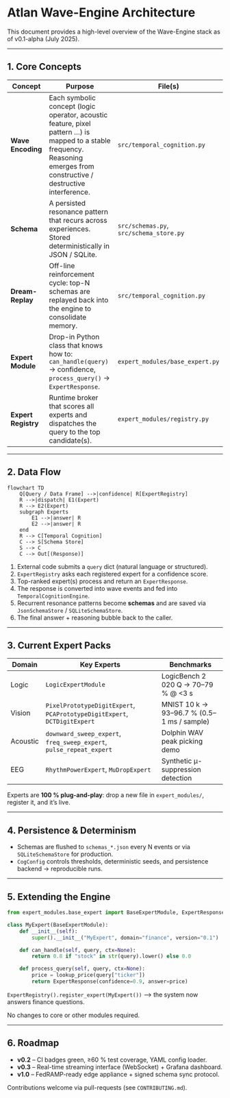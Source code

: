 # Atlan Wave-Engine Architecture

This document provides a high-level overview of the Wave-Engine stack as of v0.1-alpha (July 2025).

---

## 1. Core Concepts

| Concept | Purpose | File(s) |
|---------|---------|---------|
| **Wave Encoding** | Each symbolic concept (logic operator, acoustic feature, pixel pattern …) is mapped to a stable frequency.  Reasoning emerges from constructive / destructive interference. | `src/temporal_cognition.py` |
| **Schema** | A persisted resonance pattern that recurs across experiences.  Stored deterministically in JSON / SQLite. | `src/schemas.py`, `src/schema_store.py` |
| **Dream-Replay** | Off-line reinforcement cycle: top-N schemas are replayed back into the engine to consolidate memory. | `src/temporal_cognition.py` |
| **Expert Module** | Drop-in Python class that knows how to: `can_handle(query)` → confidence, `process_query()` → `ExpertResponse`. | `expert_modules/base_expert.py` |
| **Expert Registry** | Runtime broker that scores all experts and dispatches the query to the top candidate(s). | `expert_modules/registry.py` |

---

## 2. Data Flow

```mermaid
flowchart TD
    Q[Query / Data Frame] -->|confidence| R[ExpertRegistry]
    R -->|dispatch| E1(Expert)
    R --> E2(Expert)
    subgraph Experts
        E1 -->|answer| R
        E2 -->|answer| R
    end
    R --> C[Temporal Cognition]
    C --> S[Schema Store]
    S --> C
    C --> Out[(Response)]
```

1. External code submits a `query` dict (natural language or structured).  
2. `ExpertRegistry` asks each registered expert for a confidence score.  
3. Top-ranked expert(s) process and return an `ExpertResponse`.  
4. The response is converted into wave events and fed into `TemporalCognitionEngine`.  
5. Recurrent resonance patterns become **schemas** and are saved via `JsonSchemaStore` / `SQLiteSchemaStore`.  
6. The final answer + reasoning bubble back to the caller.

---

## 3. Current Expert Packs

| Domain | Key Experts | Benchmarks |
|--------|-------------|-----------|
| Logic | `LogicExpertModule` | LogicBench 2 020 Q → 70–79 % @ <3 s |
| Vision | `PixelPrototypeDigitExpert`, `PCAPrototypeDigitExpert`, `DCTDigitExpert` | MNIST 10 k → 93–96.7 % (0.5–1 ms / sample) |
| Acoustic | `downward_sweep_expert`, `freq_sweep_expert`, `pulse_repeat_expert` | Dolphin WAV peak picking demo |
| EEG | `RhythmPowerExpert`, `MuDropExpert` | Synthetic μ-suppression detection |

Experts are **100 % plug-and-play**: drop a new file in `expert_modules/`, register it, and it’s live.

---

## 4. Persistence & Determinism

* Schemas are flushed to `schemas_*.json` every N events or via `SQLiteSchemaStore` for production.  
* `CogConfig` controls thresholds, deterministic seeds, and persistence backend → reproducible runs.

---

## 5. Extending the Engine

```python
from expert_modules.base_expert import BaseExpertModule, ExpertResponse

class MyExpert(BaseExpertModule):
    def __init__(self):
        super().__init__("MyExpert", domain="finance", version="0.1")

    def can_handle(self, query, ctx=None):
        return 0.8 if "stock" in str(query).lower() else 0.0

    def process_query(self, query, ctx=None):
        price = lookup_price(query["ticker"])
        return ExpertResponse(confidence=0.9, answer=price)
```
`ExpertRegistry().register_expert(MyExpert())` —> the system now answers finance questions.

No changes to core or other modules required.

---

## 6. Roadmap

* **v0.2** – CI badges green, ≥60 % test coverage, YAML config loader.  
* **v0.3** – Real-time streaming interface (WebSocket) + Grafana dashboard.  
* **v1.0** – FedRAMP-ready edge appliance + signed schema sync protocol.

Contributions welcome via pull-requests (see `CONTRIBUTING.md`). 